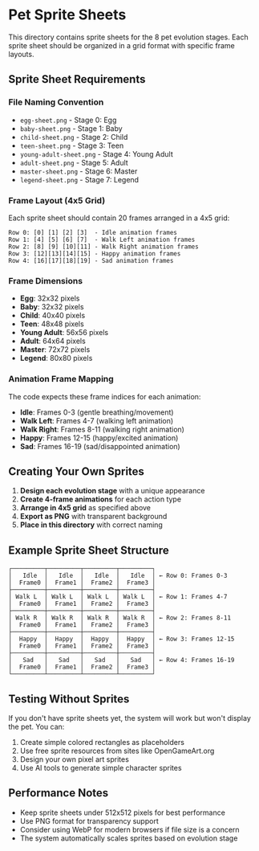 # Pet Sprite Sheets

This directory contains sprite sheets for the 8 pet evolution stages. Each sprite sheet should be organized in a grid format with specific frame layouts.

## Sprite Sheet Requirements

### File Naming Convention
- `egg-sheet.png` - Stage 0: Egg
- `baby-sheet.png` - Stage 1: Baby  
- `child-sheet.png` - Stage 2: Child
- `teen-sheet.png` - Stage 3: Teen
- `young-adult-sheet.png` - Stage 4: Young Adult
- `adult-sheet.png` - Stage 5: Adult
- `master-sheet.png` - Stage 6: Master
- `legend-sheet.png` - Stage 7: Legend

### Frame Layout (4x5 Grid)
Each sprite sheet should contain 20 frames arranged in a 4x5 grid:

```
Row 0: [0] [1] [2] [3]  - Idle animation frames
Row 1: [4] [5] [6] [7]  - Walk Left animation frames  
Row 2: [8] [9] [10][11] - Walk Right animation frames
Row 3: [12][13][14][15] - Happy animation frames
Row 4: [16][17][18][19] - Sad animation frames
```

### Frame Dimensions
- **Egg**: 32x32 pixels
- **Baby**: 32x32 pixels  
- **Child**: 40x40 pixels
- **Teen**: 48x48 pixels
- **Young Adult**: 56x56 pixels
- **Adult**: 64x64 pixels
- **Master**: 72x72 pixels
- **Legend**: 80x80 pixels

### Animation Frame Mapping
The code expects these frame indices for each animation:

- **Idle**: Frames 0-3 (gentle breathing/movement)
- **Walk Left**: Frames 4-7 (walking left animation)
- **Walk Right**: Frames 8-11 (walking right animation)  
- **Happy**: Frames 12-15 (happy/excited animation)
- **Sad**: Frames 16-19 (sad/disappointed animation)

## Creating Your Own Sprites

1. **Design each evolution stage** with a unique appearance
2. **Create 4-frame animations** for each action type
3. **Arrange in 4x5 grid** as specified above
4. **Export as PNG** with transparent background
5. **Place in this directory** with correct naming

## Example Sprite Sheet Structure

```
┌─────────┬─────────┬─────────┬─────────┐
│   Idle  │   Idle  │   Idle  │   Idle  │ ← Row 0: Frames 0-3
│  Frame0 │  Frame1 │  Frame2 │  Frame3 │
├─────────┼─────────┼─────────┼─────────┤
│ Walk L  │ Walk L  │ Walk L  │ Walk L  │ ← Row 1: Frames 4-7  
│  Frame0 │  Frame1 │  Frame2 │  Frame3 │
├─────────┼─────────┼─────────┼─────────┤
│ Walk R  │ Walk R  │ Walk R  │ Walk R  │ ← Row 2: Frames 8-11
│  Frame0 │  Frame1 │  Frame2 │  Frame3 │
├─────────┼─────────┼─────────┼─────────┤
│  Happy  │  Happy  │  Happy  │  Happy  │ ← Row 3: Frames 12-15
│  Frame0 │  Frame1 │  Frame2 │  Frame3 │
├─────────┼─────────┼─────────┼─────────┤
│   Sad   │   Sad   │   Sad   │   Sad   │ ← Row 4: Frames 16-19
│  Frame0 │  Frame1 │  Frame2 │  Frame3 │
└─────────┴─────────┴─────────┴─────────┘
```

## Testing Without Sprites

If you don't have sprite sheets yet, the system will work but won't display the pet. You can:

1. Create simple colored rectangles as placeholders
2. Use free sprite resources from sites like OpenGameArt.org
3. Design your own pixel art sprites
4. Use AI tools to generate simple character sprites

## Performance Notes

- Keep sprite sheets under 512x512 pixels for best performance
- Use PNG format for transparency support
- Consider using WebP for modern browsers if file size is a concern
- The system automatically scales sprites based on evolution stage
